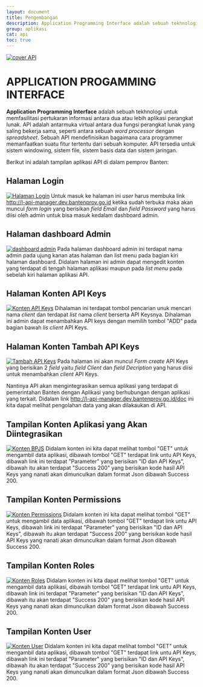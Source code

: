 ```yaml
---
layout: document
title: Pengembangan
description: Application Programming Interface adalah sebuah tekhnologi untuk memfasilitasi pertukaran informasi antara dua atau lebih aplikasi perangkat lunak. API adalah antarmuka virtual antara dua fungsi perangkat lunak yang saling bekerja sama, seperti antara sebuah *word processor* dengan *spreadsheet*. Sebuah API mendefinisikan bagaimana cara programmer memanfaatkan suatu fitur tertentu dari sebuah komputer. API tersedia untuk sistem windowing, sistem file, sistem basis data dan sistem jaringan.
group: aplikasi
cat: api
toc: true
---
```


[![cover API](/document/aplikasi/api/images/pengembangan/api-cover.png)](/document/aplikasi/api/images/pengembangan/api-cover.png)

# APPLICATION PROGAMMING INTERFACE

**Application Programming Interface** adalah sebuah tekhnologi untuk memfasilitasi pertukaran informasi antara dua atau lebih aplikasi perangkat lunak. API adalah antarmuka virtual antara dua fungsi perangkat lunak yang saling bekerja sama, seperti antara sebuah *word processor* dengan *spreadsheet*. Sebuah API mendefinisikan bagaimana cara programmer memanfaatkan suatu fitur tertentu dari sebuah komputer. API tersedia untuk sistem windowing, sistem file, sistem basis data dan sistem jaringan.

Berikut ini adalah tampilan aplikasi API di dalam pemprov Banten:

## Halaman Login
[![Halaman Login](/document/aplikasi/api/images/pengembangan/api-hal-login.png)](/document/aplikasi/api/images/pengembangan/api-hal-login.png)
Untuk masuk ke halaman ini *user* harus membuka link http://l-api-manager.dev.bantenprov.go.id ketika sudah terbuka maka akan muncul *form login* yang berisikan *field Email* dan *field Password* yang harus diisi oleh admin untuk bisa masuk kedalam dashboard admin.

## Halaman dashboard Admin
[![dashboard admin](/document/aplikasi/api/images/pengembangan/api-dashboard-admin.png)](/document/aplikasi/api/images/pengembangan/api-dashboard-admin.png)
Pada halaman dashboard admin ini terdapat nama admin pada ujung kanan atas halaman dan list menu pada bagian kiri halaman dashboard. Didalam halaman ini admin dapat mengedit konten yang terdapat di tengah halaman aplikasi maupun pada *list menu* pada sebelah kiri halaman aplikasi API.

## Halaman Konten API Keys
[![Konten API Keys](/document/aplikasi/api/images/pengembangan/api-konten-api-keys.png)](/document/aplikasi/api/images/pengembangan/api-konten-api-keys.png)
Dihalaman ini terdapat tombol pencarian unuk mencari nama *client* dan terdapat *list* nama *client* berserta API Keysnya. Dihalaman ini admin dapat menambahkan API keys dengan memilih tombol "ADD" pada bagian bawah *lis client* API Keys.

## Halaman Konten Tambah API Keys
[![Tambah API Keys](/document/aplikasi/api/images/pengembangan/api-tambah-api-keys.png)](/document/aplikasi/api/images/pengembangan/api-tambah-api-keys.png)
Pada halaman ini akan muncul *Form create* API Keys yang berisikan 2 *field* yaitu *field Client* dan *field Decription* yang harus diisi untuk menambahkan *client* API Keys.

Nantinya API akan mengintegrasikan semua aplikasi yang terdapat di pemerintahan Banten dengan Aplikasi yang berhubungan dengan aplikasi yang terkait. Didalam link http://l-api-manager.dev.bantenprov.go.id/doc ini kita dapat melihat pengolahan data yang akan dilakaukan di API.

## Tampilan Konten Aplikasi yang Akan Diintegrasikan
[![Konten BPJS](/document/aplikasi/api/images/pengembangan/api-konten-bpjs.png)](/document/aplikasi/api/images/pengembangan/api-konten-bpjs.png)
Didalam konten ini kita dapat melihat tombol "GET" untuk mengambil data aplikasi, dibawah tombol "GET" terdapat link untu API Keys, dibawah link ini terdapat "Parameter" yang berisikan "ID dan API Keys", dibawah itu akan terdapat "Success 200" yang berisikan kode hasil API Keys yang nanati akan dimunculkan dalam format Json dibawah Success 200.

## Tampilan Konten Permissions
[![Konten Permissions](/document/aplikasi/api/images/pengembangan/api-konten-permissions.png)](/document/aplikasi/api/images/pengembangan/api-konten-permissions.png)
Didalam konten ini kita dapat melihat tombol "GET" untuk mengambil data aplikasi, dibawah tombol "GET" terdapat link untu API Keys, dibawah link ini terdapat "Parameter" yang berisikan "ID dan API Keys", dibawah itu akan terdapat "Success 200" yang berisikan kode hasil API Keys yang nanati akan dimunculkan dalam format Json dibawah Success 200.

## Tampilan Konten Roles
[![Konten Roles](/document/aplikasi/api/images/pengembangan/api-konten-roles.png)](/document/aplikasi/api/images/pengembangan/api-konten-roles.png)
Didalam konten ini kita dapat melihat tombol "GET" untuk mengambil data aplikasi, dibawah tombol "GET" terdapat link untu API Keys, dibawah link ini terdapat "Parameter" yang berisikan "ID dan API Keys", dibawah itu akan terdapat "Success 200" yang berisikan kode hasil API Keys yang nanati akan dimunculkan dalam format Json dibawah Success 200.

## Tampilan Konten User
[![Konten User](/document/aplikasi/api/images/pengembangan/api-konten-user.png)](/document/aplikasi/api/images/pengembangan/api-konten-user.png)
Didalam konten ini kita dapat melihat tombol "GET" untuk mengambil data aplikasi, dibawah tombol "GET" terdapat link untu API Keys, dibawah link ini terdapat "Parameter" yang berisikan "ID dan API Keys", dibawah itu akan terdapat "Success 200" yang berisikan kode hasil API Keys yang nanati akan dimunculkan dalam format Json dibawah Success 200.